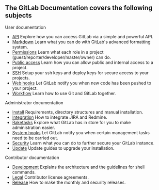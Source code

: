 ## The GitLab Documentation covers the following subjects

User documentation

+ [API](api/README.md) Explore how you can access GitLab via a simple and powerful API.
+ [Markdown](markdown/markdown.md) Learn what you can do with GitLab's advanced formatting system.
+ [Permissions](permissions/permissions.md) Learn what each role in a project (guest/reporter/developer/master/owner) can do.
+ [Public access](public_access/public_access.md) Learn how you can allow public and internal access to a project.
+ [SSH](ssh/README.md) Setup your ssh keys and deploy keys for secure access to your projects.
+ [Web hooks](web_hooks/web_hooks.md) Let GitLab notify you when new code has been pushed to your project.
+ [Workflow](workflow/workflow.md) Learn how to use Git and GitLab together.

Administrator documentation

+ [Install](install/README.md) Requirements, directory structures and manual installation.
+ [Integration](integration/external-issue-tracker.md) How to integrate JIRA and Redmine.
+ [Raketasks](raketasks/README.md) Explore what GitLab has in store for you to make administration easier.
+ [System hooks](system_hooks/system_hooks.md) Let GitLab notify you when certain management tasks need to be carried out.
+ [Security](security/README.md) Learn what you can do to further secure your GitLab instance.
+ [Update](update/README.md) Update guides to upgrade your installation.

Contributor documentation

+ [Development](development/README.md) Explains the architecture and the guidelines for shell commands.
+ [Legal](legal/README.md) Contributor license agreements.
+ [Release](release/README.md) How to make the monthly and security releases.
